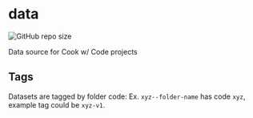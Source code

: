 # data

![GitHub repo size](https://img.shields.io/github/repo-size/cookwcode/data)

Data source for Cook w/ Code projects

## Tags

Datasets are tagged by folder code: Ex. `xyz--folder-name` has code `xyz`, example tag could be `xyz-v1`. 